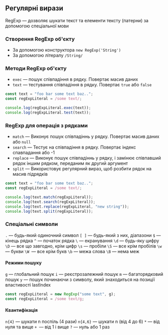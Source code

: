 ## Регулярні вирази

RegExp — дозволяє шукати текст та елементи тексту (патерни) за допомогою спеціальної мови

### Створення RegExp об'єкту

-   За допомогою конструктора `new RegExp('String')`
-   За допомогою літералу `/String/`

### Методи RegExp об'єкту

-   `exec` — пошук співпадіння в рядку. Повертає масив даних
-   `text` — тестування співпадіння в рядку. Повертає `true` або `false`

```js
const text = "foo bar some text baz..";
const regExpLiteral = /some text/;

console.log(regExpLiteral.exec(text));
console.log(regExpLiteral.test(text));
```

### RegExp для операція з рядками

-   `match` — Виконує пошук співпадіннь у рядку. Повертає масив даних або `null`
-   `search` — Тестує на співпадіння в рядку. Повертає індекс спавпадання або -1
-   `replace` — Виконує пошук співпадіннь у рядку, і замінює співпавший рядок іншим рядком, переданим як другий аргумент
-   `split` — Використовує регулярний вираз, щоб розбити рядок на масив підрядків

```js
const text = "foo bar some text baz..";
const regExpLiteral = /some text/;

console.log(text.match(regExpLiteral));
console.log(text.search(regExpLiteral));
console.log(text.replace(regExpLiteral, "new string"));
console.log(text.split(regExpLiteral));
```

### Спеціальні символи

`.` — будь-який одиночний символ
`[ ]` — будь-який з них, діапазони
`$` — кінець рядка
`^` — початок рядка
`\` — екранування
`\d` — будь-яку цифру
`\D` — все що завгодно, крім цифр
`\s` — пробіли
`\S` — все крім пробілів
`\w `— букви
`\W `— все крім букв
`\b` — межа слова
`\B` — нема меж

#### Режими пошуку

`g` — глобальний пошук
`i` — реєстрозалежний пошук
`m` — багаторядковий пошук
`y` — пошук починаючи з символу, який знаходиться на позиції властивості lastIndex

```js
const regExpLiteral = new RegExp("some text", g);
const regExpLiteral = /some text/g;
```

#### Квантифікація

`n{4}` — шукати n поспіль (4 рази)
`n{4,6}` — шукати n (від 4 до 6)
`*` — від нуля та вище
`+ `— від 1 і вище
`?` — нуль або 1 раз
